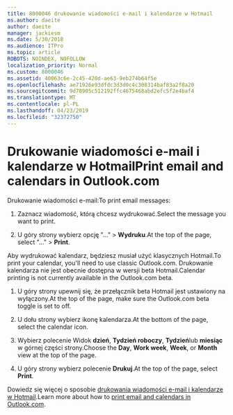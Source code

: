 ```yaml
---
title: 8000046 drukowanie wiadomości e-mail i kalendarze w Hotmail
ms.author: daeite
author: daeite
manager: jackiesm
ms.date: 5/30/2018
ms.audience: ITPro
ms.topic: article
ROBOTS: NOINDEX, NOFOLLOW
localization_priority: Normal
ms.custom: 8000046
ms.assetid: 40063c6e-2c45-420d-ae63-9eb274b64f5e
ms.openlocfilehash: ae71926e93dfdc3d3d0c4c308314baf83a2f8a20
ms.sourcegitcommit: 9d78905c512192ffc4675468abd2efc5f2e4baf4
ms.translationtype: MT
ms.contentlocale: pl-PL
ms.lasthandoff: 04/23/2019
ms.locfileid: "32372750"
---
```

# <a name="print-email-and-calendars-in-outlookcom"></a><span data-ttu-id="eec82-102">Drukowanie wiadomości e-mail i kalendarze w Hotmail</span><span class="sxs-lookup"><span data-stu-id="eec82-102">Print email and calendars in Outlook.com</span></span>

<span data-ttu-id="eec82-103">Drukowanie wiadomości e-mail:</span><span class="sxs-lookup"><span data-stu-id="eec82-103">To print email messages:</span></span>
  
1. <span data-ttu-id="eec82-104">Zaznacz wiadomość, którą chcesz wydrukować.</span><span class="sxs-lookup"><span data-stu-id="eec82-104">Select the message you want to print.</span></span>
    
2. <span data-ttu-id="eec82-105">U góry strony wybierz opcję "..." \> **Wydruku**.</span><span class="sxs-lookup"><span data-stu-id="eec82-105">At the top of the page, select "..." \> **Print**.</span></span> 
    
<span data-ttu-id="eec82-106">Aby wydrukować kalendarz, będziesz musiał użyć klasycznych Hotmail.</span><span class="sxs-lookup"><span data-stu-id="eec82-106">To print your calendar, you'll need to use classic Outlook.com.</span></span> <span data-ttu-id="eec82-107">Drukowanie kalendarza nie jest obecnie dostępna w wersji beta Hotmail.</span><span class="sxs-lookup"><span data-stu-id="eec82-107">Calendar printing is not currently available in the Outlook.com beta.</span></span>
  
1. <span data-ttu-id="eec82-108">U góry strony upewnij się, że przełącznik beta Hotmail jest ustawiony na wyłączony.</span><span class="sxs-lookup"><span data-stu-id="eec82-108">At the top of the page, make sure the Outlook.com beta toggle is set to off.</span></span>
    
2. <span data-ttu-id="eec82-109">U dołu strony wybierz ikonę kalendarza.</span><span class="sxs-lookup"><span data-stu-id="eec82-109">At the bottom of the page, select the calendar icon.</span></span>
    
3. <span data-ttu-id="eec82-110">Wybierz polecenie Widok **dzień**, **Tydzień roboczy**, **Tydzień**lub **miesiąc** w górnej części strony.</span><span class="sxs-lookup"><span data-stu-id="eec82-110">Choose the **Day**, **Work week**, **Week**, or **Month** view at the top of the page.</span></span> 
    
4. <span data-ttu-id="eec82-111">U góry strony wybierz polecenie **Drukuj**.</span><span class="sxs-lookup"><span data-stu-id="eec82-111">At the top of the page, select **Print**.</span></span> 
    
<span data-ttu-id="eec82-112">Dowiedz się więcej o sposobie [drukowania wiadomości e-mail i kalendarze w Hotmail](https://go.microsoft.com/fwlink/p/?linkid=2001208&amp;clcid=0x409).</span><span class="sxs-lookup"><span data-stu-id="eec82-112">Learn more about how to [print email and calendars in Outlook.com](https://go.microsoft.com/fwlink/p/?linkid=2001208&amp;clcid=0x409).</span></span>
  

